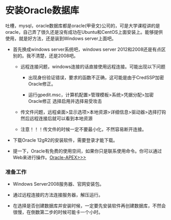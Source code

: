 # 安装Oracle数据库

吐槽，mysql，oracle数据库都是oracle\(甲骨文\)公司的，可是大学课程讲的是oracle，自己弄了很久还是没有成功在Ubuntu和CentOS上面安装上。能够提供使用，就是好方法，还是装到Windows server上面吧。

* 首先换成windows server系统吧，windows server 2012和2008还是有点区别的。我不清楚，还是2008吧。

  * 远程连接问题，windows连接的话直接使用远程连接。可能出现以下问题

    * 出现身份验证错误，要求的函数不正确，这可能是由于CredSSP加密Oracle修正。

    * 运行gpedit.msc，计算机配置&gt;管理模板&gt;系统&gt;凭据分配&gt;加密Oracle修正  选择启用并选择易受攻击

  * 传文件问题，远程桌面&gt;显示选项&gt;本地资源&gt;详细信息&gt;驱动器&gt;选择打钩  然后远程连接后就可以看到本地资源

  * 注意！！！传文件的时候一定不要最小化，不然容易断开连接。

* 下载Oracle 12gR2的安装软件，需要登录才能下载。

* 提一下，Oracle有免费的使用空间，如果你只是联系使用命令。你可以通过Web来进行操作。[Oracle-APEX&gt;&gt;&gt;](https://apex.oracle.com/en/learn/getting-started/)

### 准备工作

* Windows Server2008服务器、官网安装包。
* 通过远程连接的方法连接服务器，解压运行。

* 在选择是否创建数据库并安装时候，一定要先安装软件再创建数据库，不然会很慢，在倒数第二步的时候可能卡一个小时。



